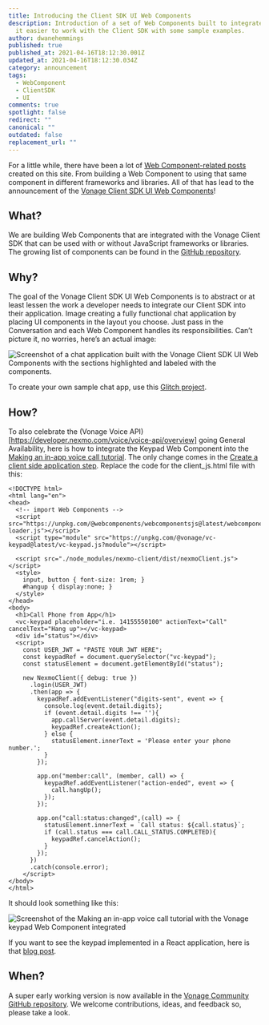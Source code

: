 ```yaml
---
title: Introducing the Client SDK UI Web Components
description: Introduction of a set of Web Components built to integrate and make
  it easier to work with the Client SDK with some sample examples.
author: dwanehemmings
published: true
published_at: 2021-04-16T18:12:30.001Z
updated_at: 2021-04-16T18:12:30.034Z
category: announcement
tags:
  - WebComponent
  - ClientSDK
  - UI
comments: true
spotlight: false
redirect: ""
canonical: ""
outdated: false
replacement_url: ""
---
```

For a little while, there have been a lot of [Web Component-related posts](https://learn.vonage.com/authors/dwanehemmings/) created on this site.  From building a Web Component to using that same component in different frameworks and libraries. All of that has lead to the announcement of the [Vonage Client SDK UI Web Components](https://github.com/nexmo-community/clientsdk-ui-js)!

## What?
We are building Web Components that are integrated with the Vonage Client SDK that can be used with or without JavaScript frameworks or libraries. The growing list of components can be found in the [GitHub repository](https://github.com/nexmo-community/clientsdk-ui-js).

## Why?
The goal of the Vonage Client SDK UI Web Components is to abstract or at least lessen the work a developer needs to integrate our Client SDK into their application. Image creating a fully functional chat application by placing UI components in the layout you choose. Just pass in the Conversation and each Web Component handles its responsibilities. Can’t picture it, no worries, here’s an actual image:

![Screenshot of a chat application built with the Vonage Client SDK UI Web Components with the sections highlighted and labeled with the components.](/content/blog/introducing-the-client-sdk-ui-web-components/wc-chat-layout-highlight.jpg "Sample Chat Application built with the Vonage Client SDK UI Web Components")

To create your own sample chat app, use this [Glitch project](https://glitch.com/edit/#!/remix/boggy-luminous-fish?path=README.md).

## How?
To also celebrate the (Vonage Voice API)\[https://developer.nexmo.com/voice/voice-api/overview] going General Availability, here is how to integrate the Keypad Web Component into the [Making an in-app voice call tutorial](https://developer.nexmo.com/client-sdk/tutorials/app-to-phone/introduction/javascript).
The only change comes in the [Create a client side application step](https://developer.nexmo.com/client-sdk/tutorials/app-to-phone/client-sdk/app-to-phone/main-screen/javascript). Replace the code for the client_js.html file with this:

```
<!DOCTYPE html>
<html lang="en">
<head>
  <!-- import Web Components -->
  <script src="https://unpkg.com/@webcomponents/webcomponentsjs@latest/webcomponents-loader.js"></script>
  <script type="module" src="https://unpkg.com/@vonage/vc-keypad@latest/vc-keypad.js?module"></script>
  
  <script src="./node_modules/nexmo-client/dist/nexmoClient.js"></script>
  <style>
    input, button { font-size: 1rem; }
    #hangup { display:none; }
  </style>
</head>
<body>
  <h1>Call Phone from App</h1>
  <vc-keypad placeholder="i.e. 14155550100" actionText="Call" cancelText="Hang up"></vc-keypad>
  <div id="status"></div>
  <script>
    const USER_JWT = "PASTE YOUR JWT HERE";
    const keypadRef = document.querySelector("vc-keypad");
    const statusElement = document.getElementById("status");

    new NexmoClient({ debug: true })
      .login(USER_JWT)
      .then(app => {
        keypadRef.addEventListener("digits-sent", event => {
          console.log(event.detail.digits);
          if (event.detail.digits !== ''){
            app.callServer(event.detail.digits);
            keypadRef.createAction();
          } else {
            statusElement.innerText = 'Please enter your phone number.';
          }
        });

        app.on("member:call", (member, call) => {
          keypadRef.addEventListener("action-ended", event => {
            call.hangUp();
          });
        });

        app.on("call:status:changed",(call) => {
          statusElement.innerText = `Call status: ${call.status}`;
          if (call.status === call.CALL_STATUS.COMPLETED){
            keypadRef.cancelAction();
          }
        });
      })
      .catch(console.error);
    </script>
</body>
</html>
```

It should look something like this:

![Screenshot of the Making an in-app voice call tutorial with the Vonage keypad Web Component integrated](/content/blog/introducing-the-client-sdk-ui-web-components/app-to-phone-with-keypad.jpg "Using the Vonage keypad Web Component in the Making an in-app voice call tutorial")

If you want to see the keypad implemented in a React application, here is that [blog post](https://learn.vonage.com/blog/2020/10/07/using-web-components-in-a-react-application-dr/).

## When?
A super early working version is now available in the [Vonage Community GitHub repository](https://github.com/nexmo-community/clientsdk-ui-js). We welcome contributions, ideas, and feedback so, please take a look.